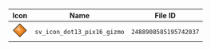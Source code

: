 | Icon | Name | File ID |
| ---  | ---  | ---     |
| ![](sv_icon_dot13_pix16_gizmo.png) | `sv_icon_dot13_pix16_gizmo` | `2488908585195742037` |
